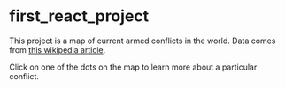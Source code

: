 # first_react_project

This project is a map of current armed conflicts in the world. Data comes from [this wikipedia article][article].

  [article]: https://en.wikipedia.org/wiki/List_of_ongoing_armed_conflicts

Click on one of the dots on the map to learn more about a particular conflict.  
